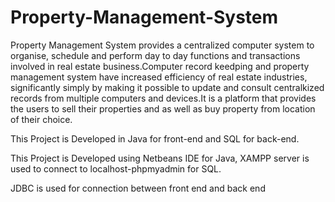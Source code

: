 # Property-Management-System
Property Management System provides a centralized computer system to organise, schedule and perform day to day functions and  transactions involved in real estate business.Computer record keedping and property management system have increased efficiency of real estate industries, significantly simply by making it possible to update and consult centralkized records from multiple computers and devices.It is a platform that provides the users to sell their properties and as well as buy property from location of their choice.

This Project is Developed in Java for front-end and SQL for back-end.

This Project is Developed using Netbeans IDE for Java, XAMPP server is used to connect to localhost-phpmyadmin for SQL.

JDBC is used for connection between front end and back end
